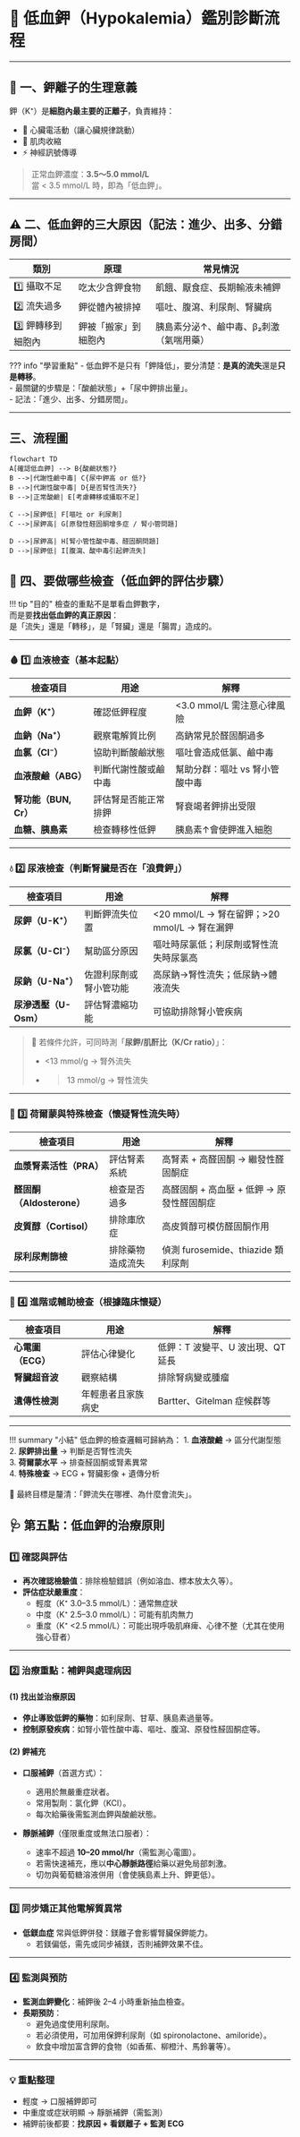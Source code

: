 # 🧂 低血鉀（Hypokalemia）鑑別診斷流程

---

## 🧠 一、鉀離子的生理意義

鉀（K⁺）是**細胞內最主要的正離子**，負責維持：   
- 💓 心臟電活動（讓心臟規律跳動）  
- 💪 肌肉收縮  
- ⚡ 神經訊號傳導  

> 正常血鉀濃度：**3.5～5.0 mmol/L**  
> 當 < 3.5 mmol/L 時，即為「低血鉀」。

---

## ⚠️ 二、低血鉀的三大原因（記法：進少、出多、分錯房間）

| 類別 | 原理 | 常見情況 |
|------|------|----------|
| 1️⃣ 攝取不足 | 吃太少含鉀食物 | 飢餓、厭食症、長期輸液未補鉀 |
| 2️⃣ 流失過多 | 鉀從體內被排掉 | 嘔吐、腹瀉、利尿劑、腎臟病 |
| 3️⃣ 鉀轉移到細胞內 | 鉀被「搬家」到細胞內 | 胰島素分泌↑、鹼中毒、β₂刺激（氣喘用藥） |



??? info "學習重點"
    - 低血鉀不是只有「鉀降低」，要分清楚：**是真的流失**還是**只是轉移**。  
    - 最關鍵的步驟是：「酸鹼狀態」+「尿中鉀排出量」。  
    - 記法：「進少、出多、分錯房間」。

---

## 三、流程圖
```mermaid
flowchart TD
A[確認低血鉀] --> B{酸鹼狀態?}
B -->|代謝性鹼中毒| C{尿中鉀高 or 低?}
B -->|代謝性酸中毒| D{是否腎性流失?}
B -->|正常酸鹼| E[考慮轉移或攝取不足]

C -->|尿鉀低| F[嘔吐 or 利尿劑]
C -->|尿鉀高| G[原發性醛固酮增多症 / 腎小管問題]

D -->|尿鉀高| H[腎小管性酸中毒、醛固酮問題]
D -->|尿鉀低| I[腹瀉、酸中毒引起鉀流失]
```


## 🧪 四、要做哪些檢查（低血鉀的評估步驟）

!!! tip "目的"
    檢查的重點不是單看血鉀數字，  
    而是要**找出低血鉀的真正原因**：  
    是「流失」還是「轉移」，是「腎臟」還是「腸胃」造成的。

---

### 🩸 1️⃣ 血液檢查（基本起點）

| 檢查項目 | 用途 | 解釋 |
|------------|--------|--------|
| **血鉀（K⁺）** | 確認低鉀程度 | <3.0 mmol/L 需注意心律風險 |
| **血鈉（Na⁺）** | 觀察電解質比例 | 高鈉常見於醛固酮過多 |
| **血氯（Cl⁻）** | 協助判斷酸鹼狀態 | 嘔吐會造成低氯、鹼中毒 |
| **血液酸鹼（ABG）** | 判斷代謝性酸或鹼中毒 | 幫助分群：嘔吐 vs 腎小管酸中毒 |
| **腎功能（BUN, Cr）** | 評估腎是否能正常排鉀 | 腎衰竭者鉀排出受限 |
| **血糖、胰島素** | 檢查轉移性低鉀 | 胰島素↑會使鉀進入細胞 |

---

### 💧 2️⃣ 尿液檢查（判斷腎臟是否在「浪費鉀」）

| 檢查項目 | 用途 | 解釋 |
|------------|--------|--------|
| **尿鉀（U-K⁺）** | 判斷鉀流失位置 | <20 mmol/L → 腎在留鉀；>20 mmol/L → 腎在漏鉀 |
| **尿氯（U-Cl⁻）** | 幫助區分原因 | 嘔吐時尿氯低；利尿劑或腎性流失時尿氯高 |
| **尿鈉（U-Na⁺）** | 佐證利尿劑或腎小管功能 | 高尿鈉→腎性流失；低尿鈉→體液流失 |
| **尿滲透壓（U-Osm）** | 評估腎濃縮功能 | 可協助排除腎小管疾病 |

> 🧩 若條件允許，可同時測「**尿鉀/肌酐比（K/Cr ratio）**」：
> - <13 mmol/g → 腎外流失  
> - >13 mmol/g → 腎性流失

---

### 🧬 3️⃣ 荷爾蒙與特殊檢查（懷疑腎性流失時）

| 檢查項目 | 用途 | 解釋 |
|------------|--------|--------|
| **血漿腎素活性（PRA）** | 評估腎素系統 | 高腎素 + 高醛固酮 → 繼發性醛固酮症 |
| **醛固酮（Aldosterone）** | 檢查是否過多 | 高醛固酮 + 高血壓 + 低鉀 → 原發性醛固酮症 |
| **皮質醇（Cortisol）** | 排除庫欣症 | 高皮質醇可模仿醛固酮作用 |
| **尿利尿劑篩檢** | 排除藥物造成流失 | 偵測 furosemide、thiazide 類利尿劑 |

---

### 🧫 4️⃣ 進階或輔助檢查（根據臨床懷疑）

| 檢查項目 | 用途 | 解釋 |
|------------|--------|--------|
| **心電圖（ECG）** | 評估心律變化 | 低鉀：T 波變平、U 波出現、QT 延長 |
| **腎臟超音波** | 觀察結構 | 排除腎病變或腫瘤 |
| **遺傳性檢測** | 年輕患者且家族病史 | Bartter、Gitelman 症候群等 |

---

!!! summary "小結"
    低血鉀的檢查邏輯可歸納為：
    1. **血液酸鹼** → 區分代謝型態  
    2. **尿鉀排出量** → 判斷是否腎性流失  
    3. **荷爾蒙水平** → 排查醛固酮或腎素異常  
    4. **特殊檢查** → ECG + 腎臟影像 + 遺傳分析  
    <br>🧠 最終目標是釐清：「鉀流失在哪裡、為什麼會流失」。

## 🩺 第五點：低血鉀的治療原則

### 1️⃣ 確認與評估  
- **再次確認檢驗值**：排除檢驗錯誤（例如溶血、標本放太久等）。  
- **評估症狀嚴重度**：  
  - 輕度（K⁺ 3.0–3.5 mmol/L）：通常無症狀  
  - 中度（K⁺ 2.5–3.0 mmol/L）：可能有肌肉無力  
  - 重度（K⁺ <2.5 mmol/L）：可能出現呼吸肌麻痺、心律不整（尤其在使用強心苷者）

---

### 2️⃣ 治療重點：補鉀與處理病因
#### (1) 找出並治療原因
- **停止導致低鉀的藥物**：如利尿劑、甘草、胰島素過量等。  
- **控制原發疾病**：如腎小管性酸中毒、嘔吐、腹瀉、原發性醛固酮症等。

#### (2) 鉀補充
- **口服補鉀**（首選方式）：
  - 適用於無嚴重症狀者。
  - 常用製劑：氯化鉀（KCl）。
  - 每次給藥後需監測血鉀與酸鹼狀態。  

- **靜脈補鉀**（僅限重度或無法口服者）：
  - 速率不超過 **10–20 mmol/hr**（需監測心電圖）。  
  - 若需快速補充，應以**中心靜脈路徑**給藥以避免局部刺激。  
  - 切勿與葡萄糖溶液併用（會使胰島素上升、鉀更低）。

---

### 3️⃣ 同步矯正其他電解質異常
- **低鎂血症** 常與低鉀併發：鎂離子會影響腎臟保鉀能力。  
  - 若鎂偏低，需先或同步補鎂，否則補鉀效果不佳。  

---

### 4️⃣ 監測與預防
- **監測血鉀變化**：補鉀後 2–4 小時重新抽血檢查。  
- **長期預防**：
  - 避免過度使用利尿劑。  
  - 若必須使用，可加用保鉀利尿劑（如 spironolactone、amiloride）。  
  - 飲食中增加富含鉀的食物（如香蕉、柳橙汁、馬鈴薯等）。  

---

### 💡 重點整理
- 輕度 → 口服補鉀即可  
- 中重度或症狀明顯 → 靜脈補鉀（需監測）  
- 補鉀前後都要：**找原因 + 看鎂離子 + 監測 ECG**

